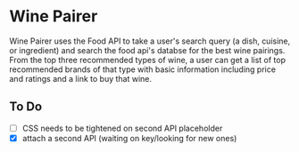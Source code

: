# Wine Pairer

Wine Pairer uses the Food API to take a user's search query (a dish, cuisine, or ingredient) and search the food api's databse for the best wine pairings. From the top three recommended types of wine, a user can get a list of top recommended brands of that type with basic information including price and ratings and a link to buy that wine. 

## To Do
- [ ] CSS needs to be tightened on second API placeholder
- [X] attach a second API (waiting on key/looking for new ones)